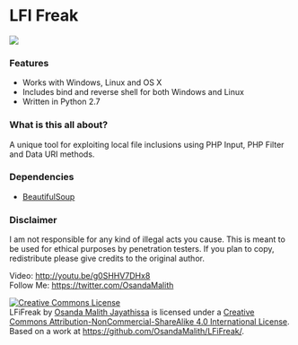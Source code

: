 LFI Freak
=============

<img src="http://i.imgur.com/DocnEG1.png">

<h3>Features</h3>

* Works with Windows, Linux and OS X
* Includes bind and reverse shell for both Windows and Linux 
* Written in Python 2.7

<h3>What is this all about?</h3>
A unique tool for exploiting local file inclusions using PHP Input, PHP Filter and Data URI methods.

<h3>Dependencies</h3>

* <A HREF="http://www.crummy.com/software/BeautifulSoup/">BeautifulSoup</A>

<h3>Disclaimer</h3>

I am not responsible for any kind of illegal acts you cause. This is meant to be used for ethical purposes by penetration testers. If you plan to copy, redistribute please give credits to the original author.

Video: http://youtu.be/g0SHHV7DHx8 <br>
Follow Me: https://twitter.com/OsandaMalith


<a rel="license" href="http://creativecommons.org/licenses/by-nc-sa/4.0/"><img alt="Creative Commons License" style="border-width:0" src="http://i.creativecommons.org/l/by-nc-sa/4.0/88x31.png" /></a><br /><span xmlns:dct="http://purl.org/dc/terms/" property="dct:title">LFiFreak</span> by <a xmlns:cc="http://creativecommons.org/ns#" href="http://osandamalith.wordpress.com" property="cc:attributionName" rel="cc:attributionURL">Osanda Malith Jayathissa</a> is licensed under a <a rel="license" href="http://creativecommons.org/licenses/by-nc-sa/4.0/">Creative Commons Attribution-NonCommercial-ShareAlike 4.0 International License</a>.<br />Based on a work at <a xmlns:dct="http://purl.org/dc/terms/" href="http://osandamalith.wordpress.com" rel="dct:source">https://github.com/OsandaMalith/LFiFreak/</a>.
